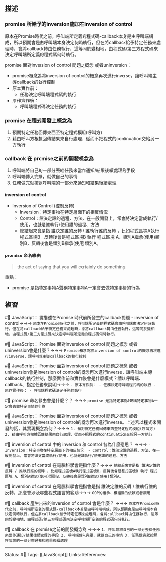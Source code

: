 ## 描述


### promise 所給予的inversion施加在inversion of control


原本在Promise時代之前，呼叫端所定義的程式碼-callback本身是由呼叫端構成，所以預期會是由呼叫端本身決定何時執行，但在將callback給予特定任務來處理時，會將callback轉由任務執行，這等同於變相地，由程式碼/第三方程式碼來決定呼叫端所定義的程式碼何時執行。

promise 面對inversion of control 問題之概念 或者uninversion：
- promise概念為將inversion of control的概念再次進行inverse，讓呼叫端主導callback的執行控制
- 原本實作前：
	- 任務決定呼叫端程式碼的執行
- 原作實作後：
	- 呼叫端程式碼決定任務的執行





### promise 在程式開發上概念為

1. 預期特定任務回傳東西至特定程式模組(呼叫方)
2. 藉由呼叫方根據回傳結果來自行處理，從而不把程式的continuation交給另一方執行



### callback 在 promise之前的開發概念為
1. 呼叫端將自己的一部分丟給任務來當作通知/結果後續處理的手段
2. 呼叫端傳入完畢，就做自己的事情
3. 任務做完就按照呼叫端的一部分來通知和結果後續處理



#### inversion of control


- Inversion of Control (控制反轉) 
	- Inversion：特定事物在特定層面下的相反情況 
	- Control：誰決定誰的過程、方法，在一般開發上，常會將決定當成執行/使用，也就是誰執行/使用誰的過程、方法 
	- 總結起來會是指 誰決定誰的反轉 / 誰執行誰的反轉 ，比如程式區塊A執行程式區塊B，反轉後會是程式區塊B 執行 程式區塊 A、類別A繼承(使用)類別B，反轉後會是類別B繼承(使用)類別A。


#### promise 命名緣由

> the act of saying that you will certainly do something

重點：
- promise 是指特定事物A聲稱特定事物A一定會去做特定事情的行為


## 複習

#🧠 JavaScript： 請描述在Promise 時代前所發生的callback問題 - inversion of control->->-> `原本在Promise時代之前，呼叫端所定義的程式碼會由呼叫端來決定何時執行，但在將callback給予特定任務來處理時，會將callback轉由任務執行，這等同於變相地，由程式碼/第三方程式碼來決定呼叫端所定義的程式碼何時執行。`
<!--SR:!2023-06-25,68,250-->

#🧠 JavaScript： Promise 面對inversion of control 問題之概念 或者uninversion會是什麼？->->-> `Promise概念為將inversion of control的概念再次進行inverse，讓呼叫端主導callback的執行控制`
<!--SR:!2023-06-08,56,250-->

#🧠  JavaScript： Promise 面對inversion of control 問題之概念 或者uninversion會是inversion of control的概念再次進行inverse，讓呼叫端主導callback的執行控制，那麼實作前和實作後會是什麼模式？請以呼叫端、callback、指定任務來說明->->-> `- 原本實作前： - 任務決定呼叫端程式碼的執行 - 原作實作後： - 呼叫端程式碼決定任務的執行`
<!--SR:!2023-04-28,26,250-->



#🧠 promise 命名緣由會是什麼？？ ->->-> `promise 是指特定事物A聲稱特定事物A一定會去做特定事情的行為`
<!--SR:!2023-06-29,71,250-->

#🧠 JavaScript： Promise 面對inversion of control 問題之概念 或者uninversion會是inversion of control的概念再次進行inverse。上述若以程式來開發的話，其實現概念為何？->->-> `1. 預期特定任務回傳東西至特定程式模組(呼叫方) 2. 藉由呼叫方根據回傳結果來自行處理，從而不把程式的continuation交給另一方執行`
<!--SR:!2023-06-07,55,250-->

#🧠 inversion of control 中的 inversion 和 control 各為什麼意思？ ->->-> `	- Inversion：特定事物在特定層面下的相反情況  - Control：誰決定誰的過程、方法，在一般開發上，常會將決定當成執行/使用，也就是誰執行/使用誰的過程、方法 `
<!--SR:!2023-04-25,12,230-->

#🧠 inversion of control 在電腦科學會是指什麼？->->-> `總結起來會是指 誰決定誰的反轉 / 誰執行誰的反轉 ，比如程式區塊A執行程式區塊B，反轉後會是程式區塊B 執行 程式區塊 A、類別A繼承(使用)類別B，反轉後會是類別B繼承(使用)類別A。`
<!--SR:!2023-06-13,60,250-->

#🧠 inversion of control 在電腦科學會是指會是指 誰決定誰的反轉 / 誰執行誰的反轉，那麼會涉及哪些程式語言的範疇->->-> `OOP的繼承、模組間的依賴或者調用`
<!--SR:!2023-06-17,63,250-->


#🧠 callback 產生出來的inversion of control 會是什麼？ ->->-> `原本在Promise時代之前，呼叫端所定義的程式碼-callback本身是由呼叫端構成，所以預期會是由呼叫端本身決定何時執行，但在將callback給予特定任務來處理時，會將callback轉由任務執行，這等同於變相地，由程式碼/第三方程式碼來決定呼叫端所定義的程式碼何時執行。`
<!--SR:!2023-06-20,56,250-->



#🧠 callback 在 promise之前的開發概念為 ->->-> `1. 呼叫端將自己的一部分丟給任務來當作通知/結果後續處理的手段 2. 呼叫端傳入完畢，就做自己的事情 3. 任務做完就按照呼叫端的一部分來通知和結果後續處理`
<!--SR:!2023-05-27,34,230-->








---
Status: #🌱 
Tags:
[[JavaScript]]
Links:
References: